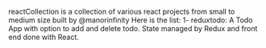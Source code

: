 reactCollection is a collection of various react projects from small to medium size built by @manorinfinity
Here is the list:
  1- reduxtodo: A Todo App with option to add and delete todo. State managed by Redux and front end done with
     React.
